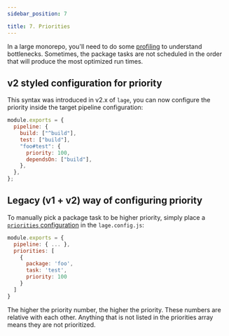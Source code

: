 ```yaml
---
sidebar_position: 7

title: 7. Priorities
---
```


In a large monorepo, you'll need to do some [profiling](Tutorial/profile.md) to understand bottlenecks. Sometimes, the package tasks are not scheduled in the order that will produce the most optimized run times.

## v2 styled configuration for priority

This syntax was introduced in v2.x of `lage`, you can now configure the priority inside the target pipeline configuration:

```js
module.exports = {
  pipeline: {
    build: ["^build"],
    test: ["build"],
    "foo#test": {
      priority: 100,
      dependsOn: ["build"],
    },
  },
};
```

## Legacy (v1 + v2) way of configuring priority

To manually pick a package task to be higher priority, simply place a [`priorities` configuration](Reference/config.md) in the `lage.config.js`:

```js
module.exports = {
  pipeline: { ... },
  priorities: [
    {
      package: 'foo',
      task: 'test',
      priority: 100
    }
  ]
}
```

The higher the priority number, the higher the priority. These numbers are relative with each other. Anything that is not listed in the priorities array means they are not prioritized.
